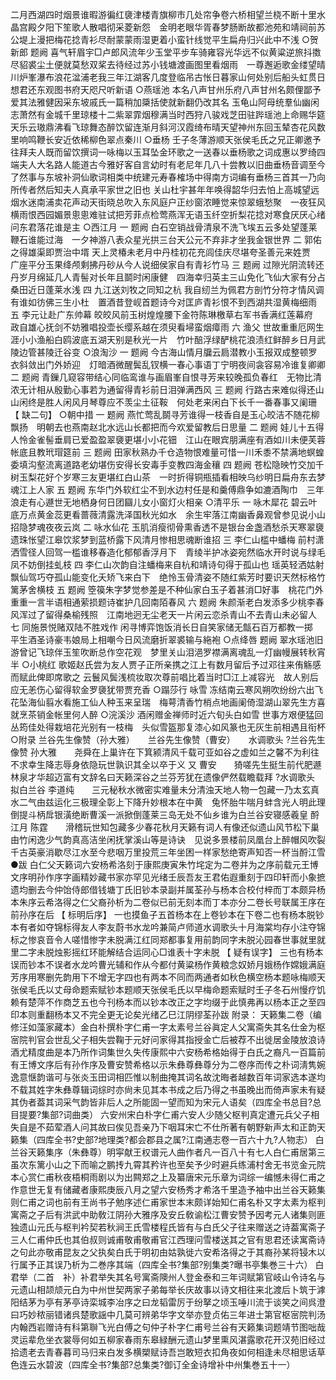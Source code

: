 <!-- { "loadSidebar": true } -->
二月西湖四时烟景谁暇游徧红褏津楼青旗柳市几处帘争卷六桥相望兰桡不断十里水晶宫殿夕阳下笙歌人散唱彻采菱新怨　金明老眼华胥春梦肠断故都池苑和靖祠前苏公堤上漫把梅花捻青衫尽耐蒙蒙雨湿更着小蛮针线觉平生扁舟归兴此中不浅
○贺新郎
题阙
喜气轩眉宇□卢郎风流年少玉堂平步车骑雍容光华远不似黄粱逆旅抖擞尽貂裘尘土便就莫愁双桨去待经过苏小钱塘渡画图里看烟雨　一尊邂逅歌金缕望晴川炉峯瀑布浪花湓浦老我三年江湖客几度登临吊古怅日暮家山何处别后船头虹贯日想君还东观图书府天咫尺听新语
○燕瑶池
本名八声甘州乐府八声甘州名颇俚鄙予爱其法雅健因采东坡戚氏一篇稍加檃括使就新翻仍改其名
玉龟山阿母统羣仙幽闲志萧然有金城千里琼楼十二紫翠霏烟穆满当时西狩八骏戏芝田驻跸瑶池上命赐华筵　天乐云璈鼎沸看飞琼舞态醉饮留连渐月斜河汉霞绮布晴天望神州东回玉辇杏花风数里响鸣鞭长安近依稀柳色翠点秦川
○垂杨
壬子冬薄游顺天张侯毛氏之兄正卿邀予往拜夫人既而留饮撰词一咏梅以玉耳坠金环歌之一送春以垂杨歌之词成惠以罗绮四端夫人大名路人能道古今雅好客自言幼时有老尼年几八十尝教以旧曲垂杨音调至今了然事与东坡补洞仙歌词相类中统建元寿春榷场中得南方词编有垂杨三首其一乃向所传者然后知夫人真承平家世之旧也
关山杜宇甚年年唤得韶华归去怕上高城望远烟水迷南浦卖花声动天街晓总吹入东风庭户正纱窗浓睡觉来惊翠蛾愁聚　一夜狂风横雨恨西园媚景悤悤难驻试把芳菲点检莺燕浑无语玉纤空折梨花捻对寒食厌厌心绪问东君落花谁是主
○西江月
一
题阙
白石空销战骨清泉不洗飞埃五云多处望蓬莱鞭石谁能过海　一夕神游八表众星光拱三台天公元不弃非才坐我金银世界
二
郭佑之得雄渠即贾治中壻
天上灵椿未老月中丹桂初花充闾佳庆尽堪夸圣善元来姓贾　广座平分玉果绛颅剩拂丹砂从今人说细侯家自有青衫竹马
三
题阙
过隙光阴流转还丹岁月绵延几人青髻对长年且鬬时闲康健　四海幸归英主三山免化飞仙大家有分占桑田近日蓬莱水浅
四
九江送刘牧之同知之杭
我自纫兰为佩君方剖竹分符才情风调有谁如彷佛三生小杜　置酒昔登岘首题诗今对匡庐青衫恨不到西湖共湿黄梅细雨
五
李元让赴广东帅幕
皎皎风前玉树煌煌腰下金符陈琳檄草右军书香满红莲幕府　政自雄心抚剑不妨雅唱投壶长缨系越在须臾看埽蛮烟瘴雨
六
渔父
世故重重厄网生涯小小渔船白鸥波底五湖天别是秋光一片　竹叶醅浮绿酽桃花浪渍红鲜醉乡日月武陵边管甚陵迁谷变
○浪淘沙
一
题阙
今古海山情月牖云扃潜教小玉报双成整顿罗衣斜敛出门外娇迎　灯暗酒微醒鬓乱钗横一春心事语丁宁明夜间衾容易冷谁复卿卿
二
题阙
青鏁几窥容带结心同临鸾谁与画眉峯自恨寻芳来较晚孤负春红　无物比清浓无计相从殷勤心事若为通留得青衫前日泪弹满西风
三
题阙
行路古来难似得还山山闲终是胜人闲风月琴尊应不羡尘土征鞍　何处老来闲白下长千一番春事又阑珊 【 缺二句】
○朝中措
一
题阙
燕忙莺乱鬬寻芳谁得一枝香自是玉心皎洁不随花柳飘扬　明朝去也燕南赵北水远山长都把而今欢爱留教后日思量
二
题阙
娃儿十五得人怜金雀髻垂肩已爱盈盈翠褏更堪小小花钿　江山在眼宾朋满座有酒如川未便芙蓉帐底且教玳瑁筵前
三
题阙
田家秋熟办千仓造物恨难量可惜一川禾黍不禁满地螟蝗　委填沟壑流离道路老幼堪伤安得长安毒手变教四海金穰
四
题阙
苍松隐映竹交加千树玉梨花好个岁寒三友更堪红白山茶　一时折得铜瓶插看相映乌纱明日扁舟东去梦魂江上人家
五
题阙
东华门外软红尘不到水边村任是和羹傅鼎争如漉酒陶巾　三年浪走有心遯世无地栖身何日团圝儿女小窗灯火相亲
○清平乐
一
咏木犀花
碧云叶底万点黄金蕊更看蔷薇清露洗泽国秋光如水　余生牢落江南幽香鼻观曾参见说小山招隐梦魂夜夜云岚
二
咏水仙花
玉肌消瘦彻骨熏香透不是银台金盏酒愁杀天寒翠褏　遗珠怅望江皋饮浆梦到蓝桥露下风清月惨相思魂断谁招
三
李仁山槛中蟠梅
前村潇洒雪径人回驾一槛谁移春造化郁郁香浮月下　青绫半护冰姿宛然临水开时说与绿毛凤不妨倒挂虬枝
四
李仁山次韵自注蟠梅来自杭和靖诗句得于孤山也
瑶英轻洒姑射飘仙驾巧夺孤山能变化夭矫飞来白下　绝怜玉骨清姿不随红紫芳时要识天然标格竹篱茅舍横枝
五
题阙
箜篌朱字梦觉参差是不种仙家白玉子着甚消□好事　桃花门外重重一言半语相通萦损题诗崔护几回南陌春风
六
题阙
朱颜渐老白发添多少桃李春风浑过了留得桑榆残照　江南地迥无尘老天一片闲云恋杀青山不去青山未必留人
七
同施景悦赌双陆不胜戏作
闲寻博弈饱饭消长日自笑家储无甔石百万都教一掷　平生酒圣诗豪韦娘局上相嘲今日风流磨折翠裘输与絁袍
○点绛唇
题阙
翠水瑶池旧游曾记飞琼伴玉笙吹断总作空花观　梦里关山泪浥罗襟满离魂乱一灯幽幔展转秋宵半
○小桃红
歌姬赵氏尝为友人贾子正所亲携之江上有数月留后予过邓往来侑觞感而赋此俾即席歌之
云鬟风鬓浅梳妆取次尊前唱比着当时□江上减容光　故人别后应无恙伤心留得软金罗褏犹带贾充香
○蹋莎行
咏雪
冻结南云寒风朔吹纷纷六出飞花坠海仙翦水看施工仙人种玉来呈瑞　梅萼清香竹梢点地画阑倚湿湖山翠先生方喜就烹茶销金帐里何人醉
○浣溪沙
酒闲赠金禅师时近六旬头白如雪
世事方艰便猛回丛筠佳处得栽培花光别有一枝梅　头似雪盔那复漆心如风篆也无灰生前相遇且衔杯
○附录
兰谷先生像赞（孙大雅）　　兰谷先生像赞（曹安）　　水调歌头
?兰谷先生像赞
孙大雅　　尧舜在上巢许在下箕颍清风千载可亚如谷之虚如兰之馨不为利往不求幸生降志辱身依隐玩世孰识其全以卒于义
又
曹安　　猗嗟先生挺生前代肥遯林泉才华超迈富有文辞名曰天籁深谷之兰芬芳犹在遗像俨然载瞻载拜
?水调歌头
拟白兰谷
李道纯　　三元秘秋水微密实难量未分清浊天地人物一包藏一乃太玄真水二气由兹运化三极理全彰上下降升妙根本在中黄　兔怀胎牛喘月蚌含光人明此理倒提斗柄戽银潢绝断曹溪一派掀倒蓬莱三岛无处不仙乡谁为白兰谷安寝感羲皇
酹江月
陈霆　　滑稽玩世知包藏多少春花秋月天籁有词人有像还似遗山风节松下巢由竹闲逸少气韵真高洁坐闲抚掌溪山等是诗诀　见说多景楼前凤凰台上醉帽风吹裂千古英豪消歇尽江水至今悲咽万里投荒三年坐困一样家愁绝寄声知否一杯当酹江雪
●跋
白仁父天籁词六安杨希洛刻于康熙庚寅朱竹垞定为二卷并为之序前载元王博文序明孙作序字画精妙藏书家亦罕见光绪壬辰吾友王君佑遐重刻于四印轩而小象摭遗均删去今仲饴侍郎借钱塘丁氏旧钞本录副并属荃孙与杨本合校付梓而丁本颇异杨本朱序云希洛得之仁父裔孙析为二卷似已前无刻本而丁本亦分二卷长号联属王序在前孙序在后 【 标明后序】 一也摸鱼子五首杨本在上卷钞本在下卷二也有杨本脱钞本有者如夺锦标得友人李友蔚书水龙吟兼简卢师道水调歌头十月海棠均存小注夺锦标之惨哀音令人嗟惜惨字未脱满江红同郑都事复用前韵同字未脱沁园春世事就里就里二字未脱烛影摇红环能解结合运同心□谁表十字未脱 【 疑有误字】 三也有杨本误而钞本不误者水龙吟曹光辅和作从今都付黄粱杨作黄粮念奴娇月娥杨作嫦娥满庭芳序用寒删先韵用下不增无字四也有两本不同而两通者如秋色横空杨本题咏梅顺天张侯毛氏以丈母命题索赋钞本题顺天张侯毛氏以早梅命题索赋时壬子冬石州慢疗饥赖有楚萍不作商芝五也今刊杨本而以钞本改正之字均缀于此慎弗再以杨本正之至四印本则重翻杨本又不完全更无论矣光绪乙巳江阴缪荃孙跋 附录： 天籁集二卷（编修汪如藻家藏本）金白朴撰朴字仁甫一字太素号兰谷眞定人父寓斋失其名仕金为枢宻院判官会世乱父子相失尝鞠于元好问家得其指授金亡后被荐不出徙居金陵放浪诗酒尤精度曲是本乃所作词集世久失传康熙中六安杨希格始得于白氏之裔凡一百篇前有王博文序后有孙作序及曹安赞希格以示朱彝尊彝尊分为二卷序而传之朴词淸隽婉逸意惬韵谐可与张炎玉田词相匹惟以制曲掩其词名故沈晦者越数百年词家选本遂均不载其姓字朱彝尊辑词综时亦尙未见其本书成之后乃得之书虽晚出而倚声家未有疑其伪者葢其词采气韵皆非后人之所能固一望而知为宋元人语矣（四库全书总目?总目提要?集部?词曲类） 六安州宋白朴字仁甫六安人少随父枢判真定遭元兵父子相失自是不茹荤酒人问其故曰俟见吾亲乃下咽耳宋亡不仕所著有朝野新声太和正韵天籁集（四库全书?史部?地理类?都会郡县之属?江南通志卷一百六十九?人物志） 白兰谷天籁集序（朱彝尊）明寜献王权谱元人曲作者凡一百八十有七人白仁甫居第三虽次东篱小山之下而喻之鹏抟九霄其矜许也至矣予少时避兵练浦村舍无书览金元院本心赏仁甫秋夜梧桐雨剧以为出闗郑之上及纂唐宋元乐章为词综一编憾未得仁甫之作意世无复有储藏者康熙庚辰八月之望六安杨秀才希洛千里造予袖中出兰谷天籁集则仁甫之词也前有王尚书子勉序述仁甫家世本末颇详始知仁甫名朴又字太素为枢判寓斋之子后有洪武中助敎江阴孙大雅序及安丘敎谕松江曹安赞予因考元人诸集则匪独遗山元氏与枢判衿契若秋涧王氏雪楼程氏皆有与白氏父子往来赠送之诗葢寓斋子三人仁甫仲氏也其伯叔则诚甫敬甫敬甫官江西理问雪楼送其之官有思君还读寓斋诗之句此亦敬甫昆友之父执矣白氏于明初由姑孰徙六安希洛得之于其裔孙某将锓木以行属予正其误乃析为二巻序其端（四库全书?集部?别集类?曝书亭集巻三十六） 白君举（二首　补）补君举失其名号寓斋隩州人登金泰和三年词赋第官岐山令诗名与元遗山相颉颃元白为中州世契两家子弟每举长庆故事以诗文相往来北渡后卜筑于滹阳结茅为亭有茅亭诗栾城李冶序之曰龙韬雷厉于纷拏之顷玉唾川流于谈笑之间呉澄曰巧妙秾丽错诸呉楚歌謡中几莫可辨弟华字文举亦登贞佑三年进士第官枢宻院判汤内翰西岩赠诗有科第聨飞光白傅之句仲子朴字仁甫号兰谷有天籁集词题靖节图咄哉灵运辈危坐衣裳辱何如五柳家春雨东皋緑酬元遗山梦里熏风湛露歌花开汉苑旧经过拾遗老去青春暮司马归来白发多横槊赋诗吾岂敢短衣扣角夜如何相逢未尽相思话草色连云水碧波（四库全书?集部?总集类?御订全金诗增补中州集巻五十一）  

